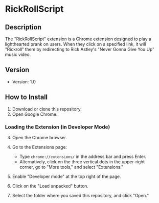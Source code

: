 # RickRollScript

## Description

The "RickRollScript" extension is a Chrome extension designed to play a lighthearted prank on users. When they click on a specified link, it will "Rickroll" them by redirecting to Rick Astley's "Never Gonna Give You Up" music video.

## Version

- Version: 1.0

## How to Install

1. Download or clone this repository.
2. Open Google Chrome.

### Loading the Extension (in Developer Mode)

3. Open the Chrome browser.
4. Go to the Extensions page:
   - Type `chrome://extensions/` in the address bar and press Enter.
   - Alternatively, click on the three vertical dots in the upper-right corner, go to "More tools," and select "Extensions."

5. Enable "Developer mode" at the top right of the page.
6. Click on the "Load unpacked" button.
7. Select the folder where you saved this repository, and click "Open."
